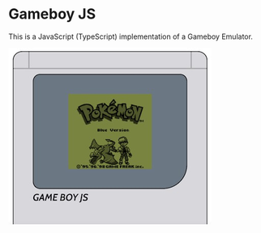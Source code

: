 # Gameboy JS

This is a JavaScript (TypeScript) implementation of a Gameboy Emulator.

![Pokemon Blue](./images/pokemon.jpg)

